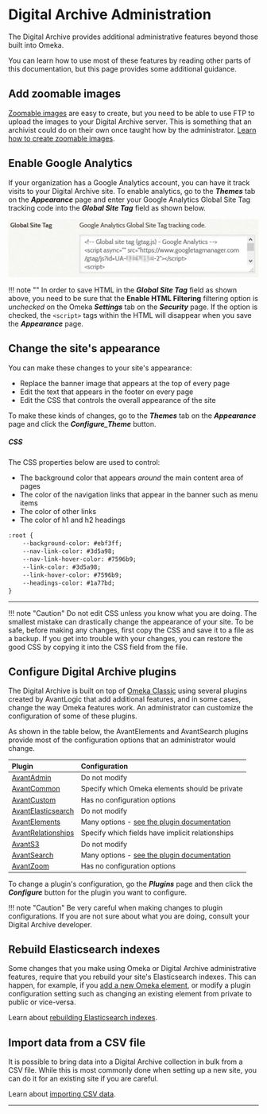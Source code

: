 # Digital Archive Administration

The Digital Archive provides additional administrative features beyond those built into Omeka.

You can learn how to use most of these features by reading other parts of this documentation,
but this page provides some additional guidance.

## Add zoomable images

[Zoomable images](/user/viewing-items/#viewing-zoomable-images) are easy to create, but you need
to be able to use FTP to upload the images to your Digital Archive server. This is something that
an archivist could do on their own once taught how by the administrator.
[Learn how to create zoomable images](/administrator/zoomable-images/).


## Enable Google Analytics

If your organization has a Google Analytics account, you can have it track visits to
your Digital Archive site. To enable analytics, go to the **_Themes_** tab on the
**_Appearance_** page and enter your Google Analytics Global Site Tag tracking code
into the **_Global Site Tag_** field as shown below.

![Google Analytics](omeka-administration-1.jpg)

!!! note ""
    In order to save HTML in the **_Global Site Tag_** field as shown above, you need to be sure that the
    **Enable HTML Filtering** filtering option is *unchecked* on the Omeka **_Settings_** tab on the
    **_Security_** page.  If the option is checked, the `<script>` tags within the HTML will
    disappear when you save the **_Appearance_** page.


## Change the site's appearance

You can make these changes to your site's appearance:

-   Replace the banner image that appears at the top of every page
-   Edit the text that appears in the footer on every page
-   Edit the CSS that controls the overall appearance of the site

To make these kinds of changes, go to the **_Themes_** tab on the **_Appearance_** page
and click the **_Configure_Theme_** button.

##### CSS

The CSS properties below are used to control:

-   The background color that appears *around* the main content area of pages
-   The color of the navigation links that appear in the banner such as menu items
-   The color of other links
-   The color of h1 and h2 headings

```
:root {
    --background-color: #ebf3ff;
    --nav-link-color: #3d5a98;
    --nav-link-hover-color: #7596b9;
    --link-color: #3d5a98;
    --link-hover-color: #7596b9;
    --headings-color: #1a77bd;
}
```

---

!!! note "Caution"
    Do not edit CSS unless you know what you are doing. The smallest mistake can drastically
    change the appearance of your site. To be safe, before making any changes, first copy
    the CSS and save it to a file as a backup. If you get into trouble with your changes,
    you can restore the good CSS by copying it into the CSS field from the file.


## Configure Digital Archive plugins

The Digital Archive is built on top of [Omeka Classic](https://omeka.org/classic/) using several
plugins created by AvantLogic that add additional features, and in some cases, change the way Omeka
features work. An administrator can customize the configuration of some of these plugins.

As shown in the table below, the AvantElements and AvantSearch plugins provide most of the configuration
options that an administrator would change.

 Plugin                                           | Configuration
:---                                              | :---
[AvantAdmin](/plugins/avantadmin)                 | Do not modify
[AvantCommon](/plugins/avantcommon)               | Specify which Omeka elements should be private
[AvantCustom](/plugins/avantcustom)               | Has no configuration options
[AvantElasticsearch](/plugins/avantelasticsearch) | Do not modify
[AvantElements](/plugins/avantelements)           | Many options - [see the plugin documentation](/plugins/avantelements)
[AvantRelationships](/plugins/avantrelationships) | Specify which fields have implicit relationships
[AvantS3](/plugins/avants3)                       | Do not modify
[AvantSearch](/plugins/avantsearch)               | Many options - [see the plugin documentation](/plugins/avantsearch)
[AvantZoom](/plugins/avantzoom)                   | Has no configuration options

To change a plugin's configuration, go the **_Plugins_** page and then click the **_Configure_**
button for the plugin you want to configure. 

!!! note "Caution"
    Be very careful when making changes to plugin configurations. If you are not sure about
    what you are doing, consult your Digital Archive developer.

## Rebuild Elasticsearch indexes

Some changes that you make using Omeka or Digital Archive administrative features, require
that you rebuild your site's Elasticsearch indexes. This can happen, for example, if you
[add a new Omeka element](/administrator/omeka-elements/), or modify a plugin
configuration setting such as changing an existing element from private to public or vice-versa.

Learn about [rebuilding Elasticsearch indexes](/administrator/reindex/).

## Import data from a CSV file

It is possible to bring data into a Digital Archive collection in bulk from a CSV file.
While this is most commonly done when setting up a new site, you can do it for an
existing site if you are careful.

Learn about [importing CSV data](/administrator/import-csv/).

---


